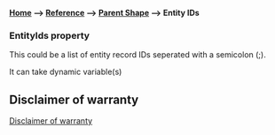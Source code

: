 __[Home](/) --> [Reference](/ref) -->  [Parent Shape](javascript:history.back()) --> Entity IDs__

### EntityIds property 

This could be a list of entity record IDs seperated with a semicolon (;).

It can take dynamic variable(s)

## Disclaimer of warranty

[Disclaimer of warranty](../../guides/common/DisclaimerOfWarranty.md)